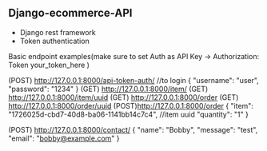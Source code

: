 ## Django-ecommerce-API
- Django rest framework
- Token authentication 

Basic endpoint examples(make sure to set Auth as API Key -> Authorization: Token your_token_here )

(POST) http://127.0.0.1:8000/api-token-auth/ //to login 
{
    "username": "user",
    "password": "1234"
}
(GET) http://127.0.0.1:8000/item/
(GET) http://127.0.0.1:8000/item/uuid
(GET) http://127.0.0.1:8000/order
(GET) http://127.0.0.1:8000/order/uuid
(POST)http://127.0.0.1:8000/order 
{
    "item": "1726025d-cbd7-40d8-ba06-1141bb14c7c4", //item uuid
    "quantity": "1"
}

(POST) http://127.0.0.1:8000/contact/
{
    "name": "Bobby",
    "message": "test",
    "email": "bobby@example.com"
}
